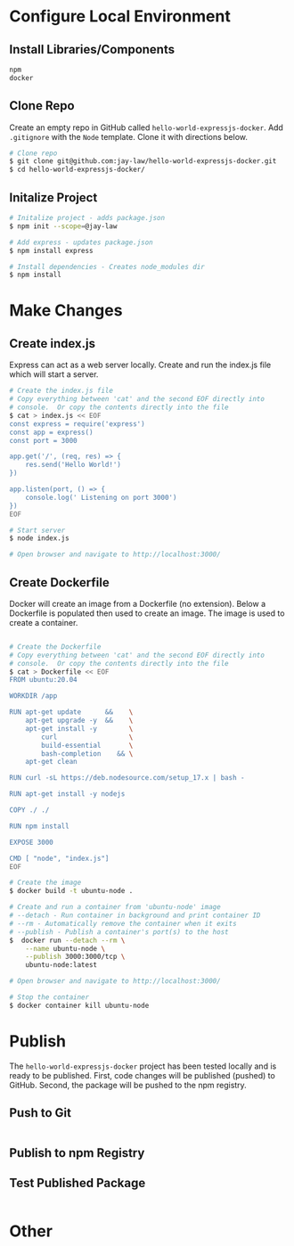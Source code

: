  

# Configure Local Environment

## Install Libraries/Components

```bash
npm
docker
```

## Clone Repo

Create an empty repo in GitHub called `hello-world-expressjs-docker`.  Add `.gitignore` with the `Node` template.  Clone it with directions below.

```bash
# Clone repo
$ git clone git@github.com:jay-law/hello-world-expressjs-docker.git
$ cd hello-world-expressjs-docker/
```

## Initalize Project

```bash
# Initalize project - adds package.json
$ npm init --scope=@jay-law

# Add express - updates package.json
$ npm install express

# Install dependencies - Creates node_modules dir
$ npm install
```

# Make Changes

## Create index.js

Express can act as a web server locally.  Create and run the index.js file which will start a server.

```bash
# Create the index.js file
# Copy everything between 'cat' and the second EOF directly into 
# console.  Or copy the contents directly into the file
$ cat > index.js << EOF
const express = require('express')
const app = express()
const port = 3000

app.get('/', (req, res) => {
    res.send('Hello World!')
})

app.listen(port, () => {
    console.log(' Listening on port 3000')
})
EOF

# Start server
$ node index.js

# Open browser and navigate to http://localhost:3000/
```

## Create Dockerfile

Docker will create an image from a Dockerfile (no extension).  Below a Dockerfile is populated then used to create an image.  The image is used to create a container.

```bash

# Create the Dockerfile
# Copy everything between 'cat' and the second EOF directly into 
# console.  Or copy the contents directly into the file
$ cat > Dockerfile << EOF
FROM ubuntu:20.04

WORKDIR /app

RUN apt-get update      &&    \
    apt-get upgrade -y  &&    \
    apt-get install -y        \
        curl                  \
        build-essential       \
        bash-completion    && \
    apt-get clean

RUN curl -sL https://deb.nodesource.com/setup_17.x | bash -

RUN apt-get install -y nodejs

COPY ./ ./

RUN npm install

EXPOSE 3000

CMD [ "node", "index.js"]
EOF

# Create the image
$ docker build -t ubuntu-node .

# Create and run a container from 'ubuntu-node' image
# --detach - Run container in background and print container ID
# --rm - Automatically remove the container when it exits
# --publish - Publish a container's port(s) to the host
$  docker run --detach --rm \
    --name ubuntu-node \
    --publish 3000:3000/tcp \
    ubuntu-node:latest

# Open browser and navigate to http://localhost:3000/

# Stop the container
$ docker container kill ubuntu-node
```

# Publish

The `hello-world-expressjs-docker` project has been tested locally and is ready to be published.  First, code changes will be published (pushed) to GitHub.  Second, the package will be pushed to the npm registry. 

## Push to Git

```bash

```

## Publish to npm Registry

## Test Published Package

```bash

```


# Other